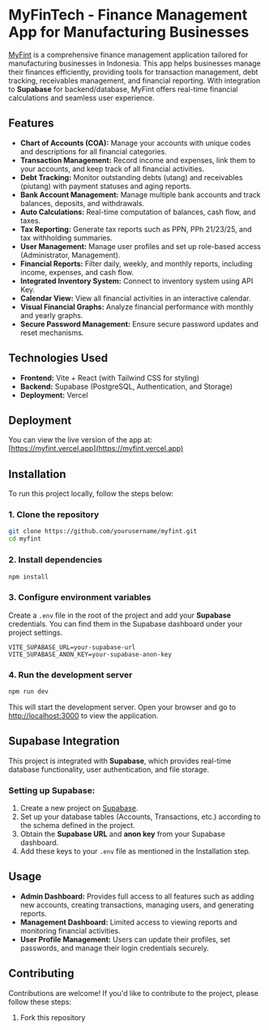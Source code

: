 # MyFinTech - Finance Management App for Manufacturing Businesses

[MyFint](https://myfint.vercel.app) is a comprehensive finance management application tailored for manufacturing businesses in Indonesia. This app helps businesses manage their finances efficiently, providing tools for transaction management, debt tracking, receivables management, and financial reporting. With integration to **Supabase** for backend/database, MyFint offers real-time financial calculations and seamless user experience.

## Features

- **Chart of Accounts (COA):** Manage your accounts with unique codes and descriptions for all financial categories.
- **Transaction Management:** Record income and expenses, link them to your accounts, and keep track of all financial activities.
- **Debt Tracking:** Monitor outstanding debts (utang) and receivables (piutang) with payment statuses and aging reports.
- **Bank Account Management:** Manage multiple bank accounts and track balances, deposits, and withdrawals.
- **Auto Calculations:** Real-time computation of balances, cash flow, and taxes.
- **Tax Reporting:** Generate tax reports such as PPN, PPh 21/23/25, and tax withholding summaries.
- **User Management:** Manage user profiles and set up role-based access (Administrator, Management).
- **Financial Reports:** Filter daily, weekly, and monthly reports, including income, expenses, and cash flow.
- **Integrated Inventory System:** Connect to inventory system using API Key.
- **Calendar View:** View all financial activities in an interactive calendar.
- **Visual Financial Graphs:** Analyze financial performance with monthly and yearly graphs.
- **Secure Password Management:** Ensure secure password updates and reset mechanisms.

## Technologies Used

- **Frontend:** Vite + React (with Tailwind CSS for styling)
- **Backend:** Supabase (PostgreSQL, Authentication, and Storage)
- **Deployment:** Vercel

## Deployment

You can view the live version of the app at:  
[https://myfint.vercel.app](https://myfint.vercel.app)

## Installation

To run this project locally, follow the steps below:

### 1. Clone the repository

```bash
git clone https://github.com/yourusername/myfint.git
cd myfint
```

### 2. Install dependencies

```bash
npm install
```

### 3. Configure environment variables

Create a `.env` file in the root of the project and add your **Supabase** credentials. You can find them in the Supabase dashboard under your project settings.

```env
VITE_SUPABASE_URL=your-supabase-url
VITE_SUPABASE_ANON_KEY=your-supabase-anon-key
```

### 4. Run the development server

```bash
npm run dev
```

This will start the development server. Open your browser and go to [http://localhost:3000](http://localhost:3000) to view the application.

## Supabase Integration

This project is integrated with **Supabase**, which provides real-time database functionality, user authentication, and file storage.

### Setting up Supabase:

1. Create a new project on [Supabase](https://supabase.io).
2. Set up your database tables (Accounts, Transactions, etc.) according to the schema defined in the project.
3. Obtain the **Supabase URL** and **anon key** from your Supabase dashboard.
4. Add these keys to your `.env` file as mentioned in the Installation step.

## Usage

- **Admin Dashboard:** Provides full access to all features such as adding new accounts, creating transactions, managing users, and generating reports.
- **Management Dashboard:** Limited access to viewing reports and monitoring financial activities.
- **User Profile Management:** Users can update their profiles, set passwords, and manage their login credentials securely.

## Contributing

Contributions are welcome! If you'd like to contribute to the project, please follow these steps:

1. Fork this repository
